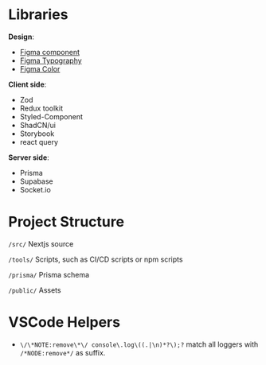 # Libraries

**Design**:

- [Figma component](https://www.figma.com/file/ACL6YK2Hmdjq4jGk7hH07g/Twitzy?type=design&node-id=0%3A1&mode=design&t=Z61EcatZ4EHNu68U-1)
- [Figma Typography](https://www.figma.com/file/ACL6YK2Hmdjq4jGk7hH07g/Twitzy?type=design&node-id=21%3A63&mode=design&t=Z61EcatZ4EHNu68U-1)
- [Figma Color](https://www.figma.com/file/ACL6YK2Hmdjq4jGk7hH07g/Twitzy?type=design&node-id=11%3A36&mode=design&t=Z61EcatZ4EHNu68U-1)

**Client side**:

- Zod
- Redux toolkit
- Styled-Component
- ShadCN/ui
- Storybook
- react query

**Server side**:

- Prisma
- Supabase
- Socket.io

# Project Structure

`/src/` Nextjs source

`/tools/` Scripts, such as CI/CD scripts or npm scripts

`/prisma/` Prisma schema

`/public/` Assets

# VSCode Helpers

- `\/\*NOTE:remove\*\/ console\.log\((.|\n)*?\);?` match all loggers with `/*NODE:remove*/` as suffix.
